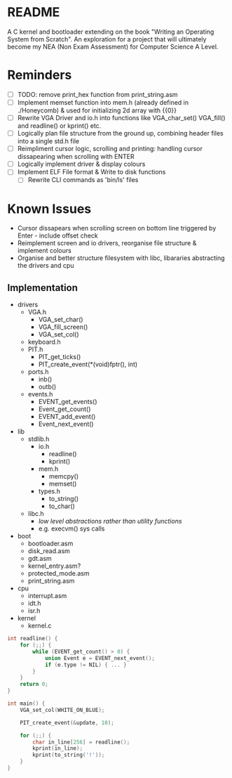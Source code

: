 # README
A C kernel and bootloader extending on the book "Writing an Operating System from Scratch". An exploration for a project that will ultimately become my NEA (Non Exam Assessment) for Computer Science A Level.

# Reminders
* [ ] TODO: remove print_hex function from print_string.asm
* [ ] Implement memset function into mem.h (already defined in ./Honeycomb) & used for initializing 2d array with {{0}}
* [ ] Rewrite VGA Driver and io.h into functions like VGA_char_set() VGA_fill() and readline() or kprint() etc.  
* [ ] Logically plan file structure from the ground up, combining header files into a single std.h file
* [ ] Reimpliment cursor logic, scrolling and printing: handling cursor dissapearing when scrolling with ENTER
* [ ] Logically implement driver & display colours
* [ ] Implement ELF File format & Write to disk functions
    * [ ] Rewrite CLI commands as 'bin/ls' files

# Known Issues
* Cursor dissapears when scrolling screen on bottom line triggered by Enter - include offset check
* Reimplement screen and io drivers, reorganise file structure & implement colours
* Organise and better structure filesystem with libc, libararies abstracting the drivers and cpu  

## Implementation
* drivers
    * VGA.h
        * VGA_set_char()
        * VGA_fill_screen()
        * VGA_set_col()
    * keyboard.h
    * PIT.h
        * PIT_get_ticks()
        * PIT_create_event(*(void)fptr(), int)
    * ports.h
        * inb()
        * outb()
    * events.h
        * EVENT_get_events()
        * Event_get_count()
        * EVENT_add_event()
        * Event_next_event()
* lib
    * stdlib.h
        * io.h
            * readline()
            * kprint()
        * mem.h
            * memcpy()
            * memset()
        * types.h
            * to_string()
            * to_char()
    * libc.h 
        * *low level abstractions rather than utility functions*
        * e.g. execvm() sys calls
* boot
    * bootloader.asm
    * disk_read.asm
    * gdt.asm
    * kernel_entry.asm?
    * protected_mode.asm
    * print_string.asm 
* cpu
    * interrupt.asm
    * idt.h
    * isr.h
* kernel
    * kernel.c

```C
int readline() {
    for (;;) {
        while (EVENT_get_count() > 0) {
            union Event e = EVENT_next_event();
            if (e.type != NIL) { ... }
        }
    }
    return 0;
}

int main() {
    VGA_set_col(WHITE_ON_BLUE);

    PIT_create_event(&update, 10);

    for (;;) {
        char in_line[256] = readline();
        kprint(in_line);
        kprint(to_string('!'));
    }
}
```

